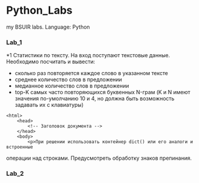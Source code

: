 # Python_Labs
my BSUIR labs. Language: Python

### Lab_1
*1 Статистики по тексту. На вход поступают текстовые данные. Необходимо
посчитать и вывести:
- сколько раз повторяется каждое слово в указанном тексте
- среднее количество слов в предложении
- медианное количество слов в предложении
- top-K самых часто повторяющихся буквенных N-грам (K и N имеют значения
по-умолчанию 10 и 4, но должна быть возможность задавать их с
клавиатуры)
<!doctype html>
    <html>
        <head>
            <!-- Заголовок документа -->
        </head>
        <body>
            <p>При решении использовать контейнер dict() или его аналоги и встроенные
операции над строками. Предусмотреть обработку знаков препинания.</p>
        </body>
    </html>



### Lab_2
